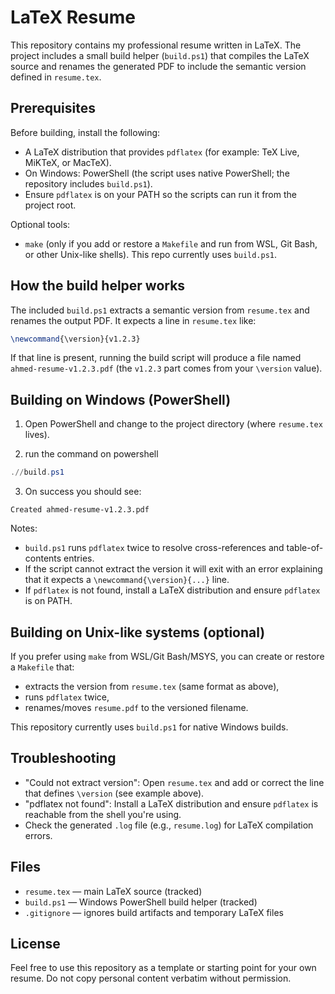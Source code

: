 # LaTeX Resume

This repository contains my professional resume written in LaTeX. The project includes a small build helper (`build.ps1`) that compiles the LaTeX source and renames the generated PDF to include the semantic version defined in `resume.tex`.

## Prerequisites

Before building, install the following:

- A LaTeX distribution that provides `pdflatex` (for example: TeX Live, MiKTeX, or MacTeX).
- On Windows: PowerShell (the script uses native PowerShell; the repository includes `build.ps1`).
- Ensure `pdflatex` is on your PATH so the scripts can run it from the project root.

Optional tools:

- `make` (only if you add or restore a `Makefile` and run from WSL, Git Bash, or other Unix-like shells). This repo currently uses `build.ps1`.

## How the build helper works

The included `build.ps1` extracts a semantic version from `resume.tex` and renames the output PDF. It expects a line in `resume.tex` like:

```tex
\newcommand{\version}{v1.2.3}
```

If that line is present, running the build script will produce a file named `ahmed-resume-v1.2.3.pdf` (the `v1.2.3` part comes from your `\version` value).

## Building on Windows (PowerShell)

1. Open PowerShell and change to the project directory (where `resume.tex` lives).

2. run the command on powershell
```powershell
.//build.ps1
```

3. On success you should see:

```
Created ahmed-resume-v1.2.3.pdf
```

Notes:

- `build.ps1` runs `pdflatex` twice to resolve cross-references and table-of-contents entries.
- If the script cannot extract the version it will exit with an error explaining that it expects a `\newcommand{\version}{...}` line.
- If `pdflatex` is not found, install a LaTeX distribution and ensure `pdflatex` is on PATH.

## Building on Unix-like systems (optional)

If you prefer using `make` from WSL/Git Bash/MSYS, you can create or restore a `Makefile` that:

- extracts the version from `resume.tex` (same format as above),
- runs `pdflatex` twice,
- renames/moves `resume.pdf` to the versioned filename.

This repository currently uses `build.ps1` for native Windows builds.

## Troubleshooting

- "Could not extract version": Open `resume.tex` and add or correct the line that defines `\version` (see example above).
- "pdflatex not found": Install a LaTeX distribution and ensure `pdflatex` is reachable from the shell you're using.
- Check the generated `.log` file (e.g., `resume.log`) for LaTeX compilation errors.

## Files

- `resume.tex` — main LaTeX source (tracked)
- `build.ps1` — Windows PowerShell build helper (tracked)
- `.gitignore` — ignores build artifacts and temporary LaTeX files

## License

Feel free to use this repository as a template or starting point for your own resume. Do not copy personal content verbatim without permission.